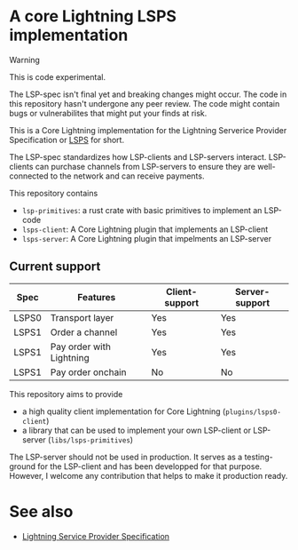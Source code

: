 # A core Lightning LSPS implementation

> [!WARNING]
> This is code experimental. 
>
> The LSP-spec isn't final yet and breaking changes might occur.
> The code in this repository hasn't undergone any peer review.
> The code might contain bugs or vulnerabilites that might put your finds at risk.

This is a Core Lightning implementation for the Lightning Serverice Provider Specification or [LSPS](https://github.com/BitcoinAndLightningLayerSpecs/lsp) for short.

The LSP-spec standardizes how LSP-clients and LSP-servers interact. 
LSP-clients can purchase channels from LSP-servers to ensure they are well-connected to the network and can receive payments.

This repository contains
- `lsp-primitives`: a rust crate with basic primitives to implement an LSP-code
- `lsps-client`: A Core Lightning plugin that implements an LSP-client
- `lsps-server`: A Core Lightning plugin that impelments an LSP-server

## Current support

| Spec     | Features                   | Client-support | Server-support |
|----------|----------------------------|----------------|----------------|
| LSPS0    | Transport layer            | Yes            | Yes            |
| LSPS1    | Order a channel            | Yes            | Yes            |
| LSPS1    | Pay order with Lightning   | Yes            | Yes            |
| LSPS1    | Pay order onchain          | No             | No             |

This repository aims to provide
- a high quality client implementation for Core Lightning (`plugins/lsps0-client`)
- a library that can be used to implement your own LSP-client or LSP-server (`libs/lsps-primitives`)

The LSP-server should not be used in production. It serves as a testing-ground for the LSP-client and has been developped for that purpose.
However, I welcome any contribution that helps to make it production ready.

# See also

- [Lightning Service Provider Specification](https://github.com/BitcoinAndLightningLayerSpecs/lsp)
